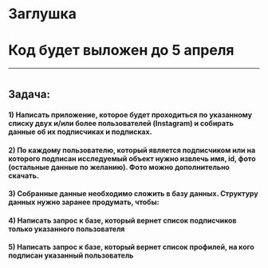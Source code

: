 # Заглушка
# Код будет выложен до 5 апреля
<hr>

#
#
#

## Задача:

#### 1) Написать приложение, которое будет проходиться по указанному списку двух и/или более пользователей (Instagram) и собирать данные об их подписчиках и подписках.

#### 2) По каждому пользователю, который является подписчиком или на которого подписан исследуемый объект нужно извлечь имя, id, фото (остальные данные по желанию). Фото можно дополнительно скачать.

#### 3) Собранные данные необходимо сложить в базу данных. Структуру данных нужно заранее продумать, чтобы:

#### 4) Написать запрос к базе, который вернет список подписчиков только указанного пользователя

#### 5) Написать запрос к базе, который вернет список профилей, на кого подписан указанный пользователь